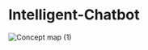 # Intelligent-Chatbot
![Concept map (1)](https://github.com/geethagayathriv/Intelligent-Chatbot/assets/163413946/38d4e75f-51d0-47a9-ac14-9f1ece9cd17e)

